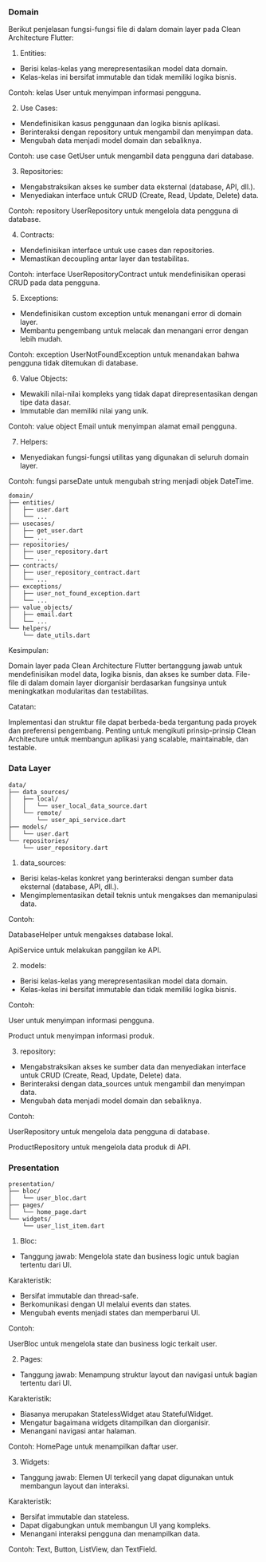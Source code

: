 ### Domain

Berikut penjelasan fungsi-fungsi file di dalam domain layer pada Clean Architecture Flutter:

1. Entities:

- Berisi kelas-kelas yang merepresentasikan model data domain.
- Kelas-kelas ini bersifat immutable dan tidak memiliki logika bisnis.

Contoh: kelas User untuk menyimpan informasi pengguna.

2. Use Cases:

- Mendefinisikan kasus penggunaan dan logika bisnis aplikasi.
- Berinteraksi dengan repository untuk mengambil dan menyimpan data.
- Mengubah data menjadi model domain dan sebaliknya.

Contoh: use case GetUser untuk mengambil data pengguna dari database.

3. Repositories:

- Mengabstraksikan akses ke sumber data eksternal (database, API, dll.).
- Menyediakan interface untuk CRUD (Create, Read, Update, Delete) data.

Contoh: repository UserRepository untuk mengelola data pengguna di database.

4. Contracts:

- Mendefinisikan interface untuk use cases dan repositories.
- Memastikan decoupling antar layer dan testabilitas.

Contoh: interface UserRepositoryContract untuk mendefinisikan operasi CRUD pada data pengguna.

5. Exceptions:

- Mendefinisikan custom exception untuk menangani error di domain layer.
- Membantu pengembang untuk melacak dan menangani error dengan lebih mudah.

Contoh: exception UserNotFoundException untuk menandakan bahwa pengguna tidak ditemukan di database.

6. Value Objects:

- Mewakili nilai-nilai kompleks yang tidak dapat direpresentasikan dengan tipe data dasar.
- Immutable dan memiliki nilai yang unik.

Contoh: value object Email untuk menyimpan alamat email pengguna.

7. Helpers:

- Menyediakan fungsi-fungsi utilitas yang digunakan di seluruh domain layer.

Contoh: fungsi parseDate untuk mengubah string menjadi objek DateTime.

```
domain/
├── entities/
│   ├── user.dart
│   └── ...
├── usecases/
│   ├── get_user.dart
│   └── ...
├── repositories/
│   ├── user_repository.dart
│   └── ...
├── contracts/
│   ├── user_repository_contract.dart
│   └── ...
├── exceptions/
│   ├── user_not_found_exception.dart
│   └── ...
├── value_objects/
│   ├── email.dart
│   └── ...
└── helpers/
    └── date_utils.dart

```
Kesimpulan:

Domain layer pada Clean Architecture Flutter bertanggung jawab untuk mendefinisikan model data, logika bisnis, dan akses ke sumber data. File-file di dalam domain layer diorganisir berdasarkan fungsinya untuk meningkatkan modularitas dan testabilitas.

Catatan:

Implementasi dan struktur file dapat berbeda-beda tergantung pada proyek dan preferensi pengembang.
Penting untuk mengikuti prinsip-prinsip Clean Architecture untuk membangun aplikasi yang scalable, maintainable, dan testable.


### Data Layer

```
data/
├── data_sources/
│   ├── local/
│   │   └── user_local_data_source.dart
│   └── remote/
│       └── user_api_service.dart
├── models/
│   └── user.dart
└── repositories/
    └── user_repository.dart
```

1. data_sources:

- Berisi kelas-kelas konkret yang berinteraksi dengan sumber data eksternal (database, API, dll.).
- Mengimplementasikan detail teknis untuk mengakses dan memanipulasi data.

Contoh:

DatabaseHelper untuk mengakses database lokal.

ApiService untuk melakukan panggilan ke API.

2. models:

- Berisi kelas-kelas yang merepresentasikan model data domain.
- Kelas-kelas ini bersifat immutable dan tidak memiliki logika bisnis.

Contoh:

User untuk menyimpan informasi pengguna.

Product untuk menyimpan informasi produk.

3. repository:

- Mengabstraksikan akses ke sumber data dan menyediakan interface untuk CRUD (Create, Read, Update, Delete) data.
- Berinteraksi dengan data_sources untuk mengambil dan menyimpan data.
- Mengubah data menjadi model domain dan sebaliknya.

Contoh:

UserRepository untuk mengelola data pengguna di database.

ProductRepository untuk mengelola data produk di API.

### Presentation

```
presentation/
├── bloc/
│   └── user_bloc.dart
├── pages/
│   └── home_page.dart
└── widgets/
    └── user_list_item.dart
```

1. Bloc:

- Tanggung jawab: Mengelola state dan business logic untuk bagian tertentu dari UI.

Karakteristik:
- Bersifat immutable dan thread-safe.
- Berkomunikasi dengan UI melalui events dan states.
- Mengubah events menjadi states dan memperbarui UI.

Contoh: 

UserBloc untuk mengelola state dan business logic terkait user.

2. Pages:

- Tanggung jawab: Menampung struktur layout dan navigasi untuk bagian tertentu dari UI.

Karakteristik:
- Biasanya merupakan StatelessWidget atau StatefulWidget.
- Mengatur bagaimana widgets ditampilkan dan diorganisir.
- Menangani navigasi antar halaman.

Contoh: HomePage untuk menampilkan daftar user.

3. Widgets:

- Tanggung jawab: Elemen UI terkecil yang dapat digunakan untuk membangun layout dan interaksi.

Karakteristik:
- Bersifat immutable dan stateless.
- Dapat digabungkan untuk membangun UI yang kompleks.
- Menangani interaksi pengguna dan menampilkan data.

Contoh: Text, Button, ListView, dan TextField.